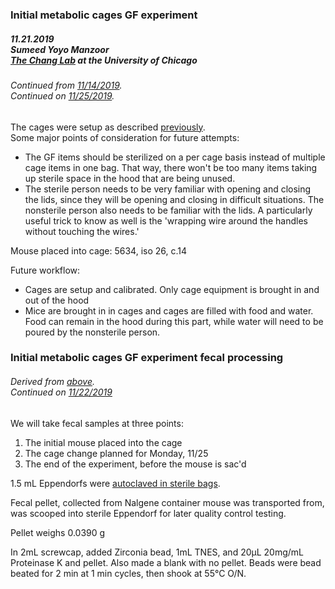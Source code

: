 ### Initial metabolic cages GF experiment
##### 11.21.2019<br>Sumeed Yoyo Manzoor<br>[The Chang Lab](https://changlab.uchicago.edu/) at the University of Chicago
###### Continued from [11/14/2019](2019.11.14.md).<br>Continued on [11/25/2019](2019.11.25.md).

The cages were setup as described [previously](../SOPs/Metabolic%20Cages%20GF%20setup%20and%20calibration.html).<br>
Some major points of consideration for future attempts:
- The GF items should be sterilized on a per cage basis instead of multiple cage items in one bag. That way, there won't be too many items taking up sterile space in the hood that are being unused.
- The sterile person needs to be very familiar with opening and closing the lids, since they will be opening and closing in difficult situations. The nonsterile person also needs to be familiar with the lids. A particularly useful trick to know as well is the 'wrapping wire around the handles without touching the wires.'

Mouse placed into cage: 5634, iso 26, c.14

Future workflow:
- Cages are setup and calibrated. Only cage equipment is brought in and out of the hood
- Mice are brought in in cages and cages are filled with food and water. Food can remain in the hood during this part, while water will need to be poured by the nonsterile person.

### Initial metabolic cages GF experiment fecal processing

###### Derived from [above](#initial-metabolic-cages-gf-experiment).<br>Continued on [11/22/2019](2019.11.22.md)

We will take fecal samples at three points:
1. The initial mouse placed into the cage
2. The cage change planned for Monday, 11/25
3. The end of the experiment, before the mouse is sac'd

1.5 mL Eppendorfs were [autoclaved in sterile bags](../TODO.md#11202019).

Fecal pellet, collected from Nalgene container mouse was transported from, was scooped into sterile Eppendorf for later quality control testing.  

Pellet weighs 0.0390 g

In 2mL screwcap, added Zirconia bead, 1mL TNES, and 20μL 20mg/mL Proteinase K and pellet. Also made a blank with no pellet. Beads were bead beated for 2 min at 1 min cycles, then shook at 55°C O/N.
